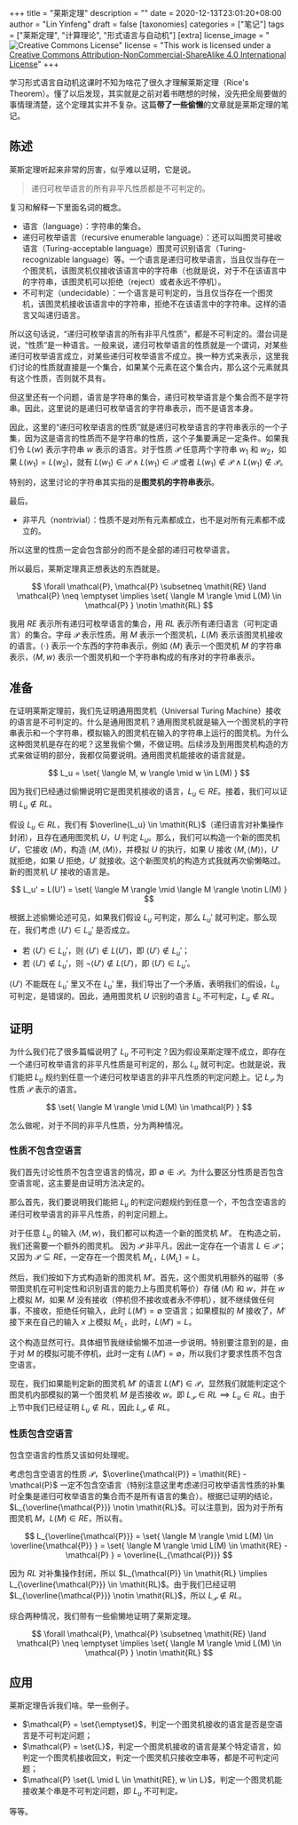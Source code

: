+++
title = "莱斯定理"
description = ""
date = 2020-12-13T23:01:20+08:00
author = "Lin Yinfeng"
draft = false
[taxonomies]
categories = ["笔记"]
tags = ["莱斯定理", "计算理论", "形式语言与自动机"]
[extra]
license_image = "![Creative Commons License](https://i.creativecommons.org/l/by-nc-sa/4.0/88x31.png)"
license = "This work is licensed under a [Creative Commons Attribution-NonCommercial-ShareAlike 4.0 International License](http://creativecommons.org/licenses/by-nc-sa/4.0/)"
+++

学习形式语言自动机这课时不知为啥花了很久才理解莱斯定理（Rice's Theorem）。懂了以后发现，其实就是之前对着书瞎想的时候，没先把全局要做的事情理清楚，这个定理其实并不复杂。这篇**带了一些偷懒**的文章就是莱斯定理的笔记。

<!-- more -->

## 陈述

莱斯定理听起来非常的厉害，似乎难以证明，它是说。

> 递归可枚举语言的所有非平凡性质都是不可判定的。

复习和解释一下里面名词的概念。

* 语言（language）：字符串的集合。
* 递归可枚举语言（recursive enumerable language）：还可以叫图灵可接收语言（Turing-acceptable language）图灵可识别语言（Turing-recognizable language）等。一个语言是递归可枚举语言，当且仅当存在一个图灵机，该图灵机仅接收该语言中的字符串（也就是说，对于不在该语言中的字符串，该图灵机可以拒绝（reject）或者永远不停机）。
* 不可判定（undecidable）：一个语言是可判定的，当且仅当存在一个图灵机，该图灵机接收该语言中的字符串，拒绝不在该语言中的字符串。这样的语言又叫递归语言。

所以这句话说，“递归可枚举语言的所有非平凡性质”，都是不可判定的。潜台词是说，“性质”是一种语言。一般来说，递归可枚举语言的性质就是一个谓词，对某些递归可枚举语言成立，对某些递归可枚举语言不成立。换一种方式来表示，这里我们讨论的性质就直接是一个集合，如果某个元素在这个集合内，那么这个元素就具有这个性质，否则就不具有。

但这里还有一个问题，语言是字符串的集合，递归可枚举语言是个集合而不是字符串。因此，这里说的是递归可枚举语言的字符串表示，而不是语言本身。

因此，这里的“递归可枚举语言的性质”就是递归可枚举语言的字符串表示的一个子集，因为这是语言的性质而不是字符串的性质，这个子集要满足一定条件。如果我们令 $L(w)$ 表示字符串 $w$ 表示的语言。对于性质 $\mathcal{P}$ 任意两个字符串 $w_1$ 和 $w_2$，如果 $L(w_1) = L(w_2)$，就有 $L(w_1) \in \mathcal{P} \land L(w_1) \in \mathcal{P}$ 或者 $L(w_1) \notin \mathcal{P} \land L(w_1) \notin \mathcal{P}$。

特别的，这里讨论的字符串其实指的是**图灵机的字符串表示**。

最后。

* 非平凡（nontrivial）：性质不是对所有元素都成立，也不是对所有元素都不成立的。

所以这里的性质一定会包含部分的而不是全部的递归可枚举语言。

所以最后，莱斯定理真正想表达的东西就是。

$$
\forall \mathcal{P}, \mathcal{P} \subsetneq \mathit{RE} \land \mathcal{P} \neq \emptyset \implies \set{ \langle M \rangle \mid L(M) \in \mathcal{P} } \notin \mathit{RL}
$$

我用 $\mathit{RE}$ 表示所有递归可枚举语言的集合，用 $\mathit{RL}$ 表示所有递归语言（可判定语言）的集合。字母 $\mathcal{P}$ 表示性质。用 $M$ 表示一个图灵机，$L(M)$ 表示该图灵机接收的语言。$\langle \cdot \rangle$ 表示一个东西的字符串表示，例如 $\langle M \rangle$ 表示一个图灵机 $M$ 的字符串表示，$\langle M, w \rangle$ 表示一个图灵机和一个字符串构成的有序对的字符串表示。

## 准备

在证明莱斯定理前，我们先证明通用图灵机（Universal Turing Machine）接收的语言是不可判定的。什么是通用图灵机？通用图灵机就是输入一个图灵机的字符串表示和一个字符串，模拟输入的图灵机在输入的字符串上运行的图灵机。为什么这种图灵机是存在的呢？这里我偷个懒，不做证明。后续涉及到用图灵机构造的方式来做证明的部分，我都仅简要说明。通用图灵机能接收的语言就是。

$$
L_u = \set{ \langle M, w \rangle \mid w \in L(M) }
$$

因为我们已经通过偷懒说明它是图灵机接收的语言，$L_u \in \mathit{RE}$。接着，我们可以证明 $L_u \notin \mathit{RL}$。

假设 $L_u \in \mathit{RL}$，我们有 $\overline{L_u} \in \mathit{RL}$（递归语言对补集操作封闭），且存在通用图灵机 $U$，$U$ 判定 $L_u$。那么，我们可以构造一个新的图灵机 $U'$，它接收 $\langle M \rangle$，构造 $\langle M, \langle M \rangle \rangle$，并模拟 $U$ 的执行，如果 $U$ 接收 $\langle M, \langle M \rangle \rangle$，$U'$ 就拒绝，如果 $U$ 拒绝，$U'$ 就接收。这个新图灵机的构造方式我就再次偷懒略过。新的图灵机 $U'$ 接收的语言是。

$$
L_u' = L(U') = \set{ \langle M \rangle \mid \langle M \rangle \notin L(M) }
$$

根据上述偷懒论述可见，如果我们假设 $L_u$ 可判定，那么 $L_u'$ 就可判定。那么现在，我们考虑 $\langle U' \rangle \in L_u'$ 是否成立。

* 若 $\langle U' \rangle \in L_u'$，则 $\langle U' \rangle \notin L(U')$，即 $\langle U' \rangle \notin L_u'$；
* 若 $\langle U' \rangle \notin L_u'$，则 $\neg \langle U' \rangle \notin L(U')$，即 $\langle U' \rangle \in L_u'$。

$\langle U' \rangle$ 不能既在 $L_u'$ 里又不在 $L_u'$ 里，我们导出了一个矛盾，表明我们的假设，$L_u$ 可判定，是错误的。因此，通用图灵机 $U$ 识别的语言 $L_u$ 不可判定，$L_u \notin \mathit{RL}$。

## 证明

为什么我们花了很多篇幅说明了 $L_u$ 不可判定？因为假设莱斯定理不成立，即存在一个递归可枚举语言的非平凡性质是可判定的，那么 $L_u$ 就可判定。也就是说，我们能把 $L_u$ 规约到任意一个递归可枚举语言的非平凡性质的判定问题上。记 $L_{\mathcal{P}}$ 为性质 $\mathcal{P}$ 表示的语言。

$$
\set{ \langle M \rangle \mid L(M) \in \mathcal{P} }
$$

怎么做呢，对于不同的非平凡性质，分为两种情况。

### 性质不包含空语言

我们首先讨论性质不包含空语言的情况，即 $\emptyset \notin \mathcal{P}$。为什么要区分性质是否包含空语言呢，这主要是由证明方法决定的。

那么首先，我们要说明我们能把 $L_u$ 的判定问题规约到任意一个，不包含空语言的递归可枚举语言的非平凡性质，的判定问题上。

对于任意 $L_u$ 的输入 $\langle M, w \rangle$，我们都可以构造一个新的图灵机 $M'$。
在构造之前，我们还需要一个额外的图灵机。
因为 $\mathcal{P}$ 非平凡，因此一定存在一个语言 $L \in \mathcal{P}$；又因为 $\mathcal{P} \subsetneq \mathit{RE}$，一定存在一个图灵机 $M_L$，$L(M_L) = L$。

然后，我们按如下方式构造新的图灵机 $M'$。首先，这个图灵机用额外的磁带（多带图灵机在可判定性和识别语言的能力上与图灵机等价）存储 $\langle M \rangle$ 和 $w$，并在 $w$ 上模拟 $M$，如果 $M$ 没有接收（停机但不接收或者永不停机），就不继续做任何事，不接收，拒绝任何输入，此时 $L(M') = \emptyset$ 空语言；如果模拟的 $M$ 接收了，$M'$ 接下来在自己的输入 $x$ 上模拟 $M_L$，此时，$L(M') = L$。

这个构造显然可行。具体细节我继续偷懒不加进一步说明。特别要注意到的是，由于对 $M$ 的模拟可能不停机，此时一定有 $L(M') = \emptyset$，所以我们才要求性质不包含空语言。

现在，我们如果能判定新的图灵机 $M'$ 的语言 $L(M') \in \mathcal{P}$，显然我们就能判定这个图灵机内部模拟的第一个图灵机 $M$ 是否接收 $w$。即 $L_{\mathcal{P}} \in \mathit{RL} \implies L_u \in \mathit{RL}$。由于上节中我们已经证明 $L_u \notin \mathit{RL}$，因此 $L_{\mathcal{P}} \notin \mathit{RL}$。

### 性质包含空语言

包含空语言的性质又该如何处理呢。

考虑包含空语言的性质 $\mathcal{P}$，$\overline{\mathcal{P}} = \mathit{RE} - \mathcal{P}$ 一定不包含空语言（特别注意这里考虑递归可枚举语言性质的补集时全集是递归可枚举语言的集合而不是所有语言的集合）。根据已证明的结论，$L_{\overline{\mathcal{P}}} \notin \mathit{RL}$。可以注意到，因为对于所有图灵机 $M$，$L(M) \in \mathit{RE}$，所以有。

$$
L_{\overline{\mathcal{P}}} = \set{ \langle M \rangle \mid L(M) \in \overline{\mathcal{P}} } = \set{ \langle M \rangle \mid L(M) \in \mathit{RE} - \mathcal{P} } = \overline{L_{\mathcal{P}}}
$$

因为 $\mathit{RL}$ 对补集操作封闭，所以 $L_{\mathcal{P}} \in \mathit{RL} \implies L_{\overline{\mathcal{P}}} \in \mathit{RL}$。由于我们已经证明 $L_{\overline{\mathcal{P}}} \notin \mathit{RL}$，所以 $L_{\mathcal{P}} \notin \mathit{RL}$。

综合两种情况，我们带有一些偷懒地证明了莱斯定理。

$$
\forall \mathcal{P}, \mathcal{P} \subsetneq \mathit{RE} \land \mathcal{P} \neq \emptyset \implies \set{ \langle M \rangle \mid L(M) \in \mathcal{P} } \notin \mathit{RL}
$$

## 应用

莱斯定理告诉我们啥。举一些例子。

* $\mathcal{P} = \set{\emptyset}$，判定一个图灵机接收的语言是否是空语言是不可判定问题；
* $\mathcal{P} = \set{L}$，判定一个图灵机接收的语言是某个特定语言，如判定一个图灵机接收回文，判定一个图灵机只接收空串等，都是不可判定问题；
* $\mathcal{P} \set{L \mid L \in \mathit{RE}, w \in L}$，判定一个图灵机能接收某个串是不可判定问题，即 $L_u$ 不可判定。

等等。
